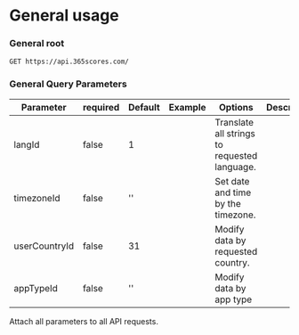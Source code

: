 # General usage

### General root

`GET https://api.365scores.com/`

### General Query Parameters

Parameter | required | Default | Example | Options  | Description
--------- | ------- | ----------- | --- | --- |  ---------
langId | false | 1 |  | Translate all strings to requested language.
timezoneId | false | '' |  | Set date and time by the timezone.
userCountryId | false | 31 |  | Modify data by requested country.
appTypeId | false | ''  |  | Modify data by app type

<aside class="notice">
Attach all parameters to all API requests.
</aside>
